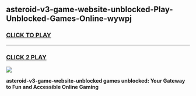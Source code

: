 
## asteroid-v3-game-website-unblocked-Play-Unblocked-Games-Online-wywpj
<h3>
<a href="https://premium76.site?title=asteroid-v3-game-website-unblocked&ref=25A">CLICK TO PLAY</a></h3>
<hr>

<h3>
<a href="https://premium76.site?title=asteroid-v3-game-website-unblocked&ref=25A">CLICK 2 PLAY</a>
  
</h3>

<a href="https://premium76.site?title=asteroid-v3-game-website-unblocked&ref=25A"><img src="https://clearcache.store/games.png"></a>


**asteroid-v3-game-website-unblocked games unblocked: Your Gateway to Fun and Accessible Online Gaming**
